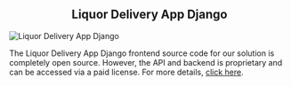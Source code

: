 <h2 style="text-align:center"> Liquor Delivery App Django </h2>

![Liquor Delivery App Django](https://admin.ninjascode.com/wp-content/uploads/2025/repoImages/Raymond/liquor%20delivery%20app%20django.webp) 

The Liquor Delivery App Django frontend source code for our solution is completely open source. However, the API and backend is proprietary and can be accessed via a paid license. For more details, <a href="https://enatega.com/?utm_source=github&utm_medium=repo&utm_campaign=raymond-liquor-delivery-app-django" target="_blank">click here</a>.
